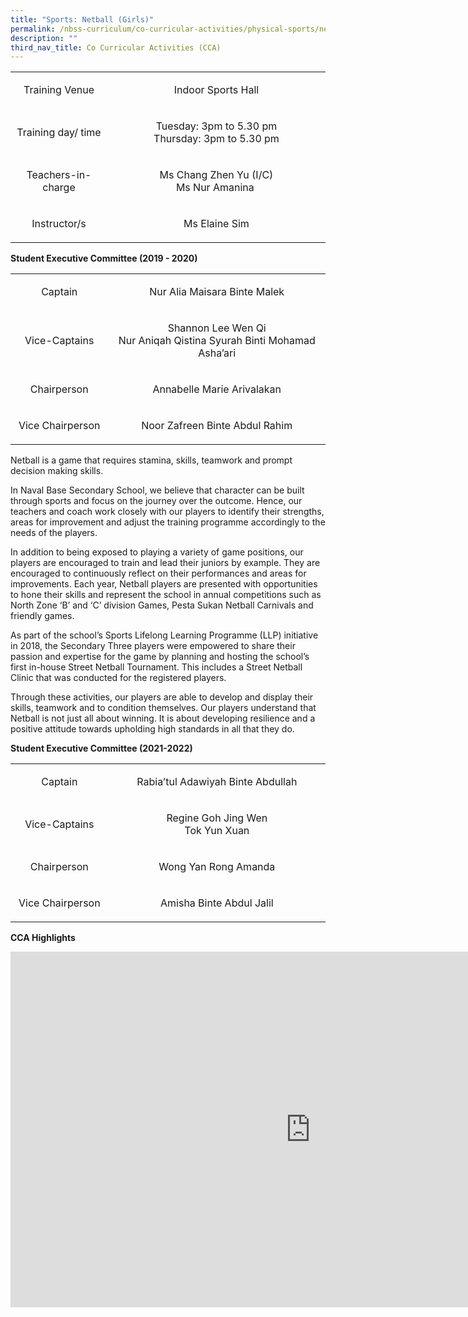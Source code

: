 ```yaml
---
title: "Sports: Netball (Girls)"
permalink: /nbss-curriculum/co-curricular-activities/physical-sports/netball-girls/
description: ""
third_nav_title: Co Curricular Activities (CCA)
---
```




<table width="0">
<tbody>
<tr>
<td style="text-align: center;" width="161">
<p>Training Venue</p>
</td>
<td style="text-align: center;" width="441">
<p>Indoor Sports Hall</p>
</td>
</tr>
<tr>
<td style="text-align: center;" width="161">
<p>Training day/ time</p>
</td>
<td style="text-align: center;" width="441">
<p>Tuesday: 3pm to 5.30 pm<br />Thursday: 3pm to 5.30 pm</p>
</td>
</tr>
<tr>
<td style="text-align: center;" width="161">
<p>Teachers-in-charge</p>
</td>
<td style="text-align: center;" width="441">
<p>Ms Chang Zhen Yu (I/C)<br />Ms Nur Amanina&nbsp;</p>
</td>
</tr>
<tr>
<td style="text-align: center;" width="161">
<p>Instructor/s</p>
</td>
<td style="text-align: center;" width="441">
<p>Ms Elaine Sim</p>
</td>
</tr>
</tbody>
</table>
<p><strong>Student Executive Committee (2019 - 2020)</strong></p>
<table width="0">
<tbody>
<tr>
<td style="text-align: center;" width="161">
<p>Captain</p>
</td>
<td style="text-align: center;" width="441">
<p>Nur Alia Maisara Binte Malek</p>
</td>
</tr>
<tr>
<td style="text-align: center;" width="161">
<p>Vice-Captains</p>
</td>
<td style="text-align: center;" width="441">
<p>Shannon Lee Wen Qi<br />Nur Aniqah Qistina Syurah Binti Mohamad Asha&rsquo;ari</p>
</td>
</tr>
<tr>
<td style="text-align: center;" width="161">
<p>Chairperson</p>
</td>
<td style="text-align: center;" width="441">
<p>Annabelle Marie Arivalakan</p>
</td>
</tr>
<tr>
<td style="text-align: center;" width="161">
<p>Vice Chairperson</p>
</td>
<td style="text-align: center;" width="441">
<p>Noor Zafreen Binte Abdul Rahim</p>
</td>
</tr>
</tbody>
</table>
<div>
<p>Netball is a game that requires stamina, skills, teamwork and prompt decision making skills.&nbsp;</p>
<p>In Naval Base Secondary School, we believe that character can be built through sports and focus on the journey over the outcome. Hence, our teachers and coach work closely with our players to identify their strengths, areas for improvement and adjust the training programme accordingly to the needs of the players.</p>
<p>In addition to being exposed to playing a variety of game positions, our players are encouraged to train and lead their juniors by example. They are encouraged to continuously reflect on their performances and areas for improvements. Each year, Netball players are presented with opportunities to hone their skills and represent the school in annual competitions such as North Zone &lsquo;B&rsquo; and &lsquo;C&rsquo; division Games, Pesta Sukan Netball Carnivals and friendly games.&nbsp;</p>
<p>As part of the school&rsquo;s Sports Lifelong Learning Programme (LLP) initiative in 2018, the Secondary Three players were empowered to share their passion and expertise for the game by planning and hosting the school&rsquo;s first in-house Street Netball Tournament. This includes a Street Netball Clinic that was conducted for the registered players.&nbsp;</p>
<p>Through these activities, our players are able to develop and display their skills, teamwork and to condition themselves. Our players understand that Netball is not just all about winning. It is about developing resilience and a positive attitude towards upholding high standards in all that they do.</p>
</div>
<p><strong>Student Executive Committee (2021-2022)<br /></strong></p>
<div>
<div>
<table width="0">
<tbody>
<tr>
<td style="text-align: center;" width="161">
<p>Captain</p>
</td>
<td style="text-align: center;" width="441">
<p>Rabia&rsquo;tul Adawiyah Binte Abdullah</p>
</td>
</tr>
<tr>
<td style="text-align: center;" width="161">
<p>Vice-Captains</p>
</td>
<td style="text-align: center;" width="441">
<p>Regine Goh Jing Wen<br />Tok Yun Xuan</p>
</td>
</tr>
<tr>
<td style="text-align: center;" width="161">
<p>Chairperson</p>
</td>
<td style="text-align: center;" width="441">
<p>Wong Yan Rong Amanda</p>
</td>
</tr>
<tr>
<td style="text-align: center;" width="161">
<p>Vice Chairperson</p>
</td>
<td style="text-align: center;" width="441">
<p>Amisha Binte Abdul Jalil</p>
</td>
</tr>
</tbody>
</table>
</div>
</div>
<p><strong>CCA Highlights</strong></p>
<iframe src="https://docs.google.com/presentation/d/e/2PACX-1vQPh-J0knVgfu_X-6e3HJo-trEAdlrDFWZ5Fxa0Ao6JVtTJDAX88wbNTfHogDYtf-SkIXNxkOVObOkU/embed?start=false&loop=false&delayms=10000" frameborder="0" width="960" height="569" allowfullscreen="true"></iframe>
